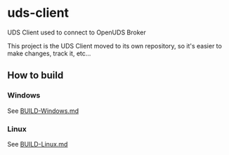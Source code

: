 # uds-client
UDS Client used to connect to OpenUDS Broker

This project is the UDS Client moved to its own repository, so it's easier to make changes, track it, etc...

## How to build

### Windows

See [BUILD-Windows.md](BUILD-Windows.md)

### Linux

See [BUILD-Linux.md](BUILD-Linux.md)